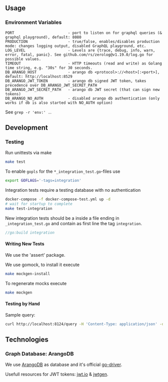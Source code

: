 ## Usage

### Environment Variables
```
PORT                        - port to listen on for graphql queries (& graphql playground), default: 8080
PRODUCTION                  - true/false, enables/disables production mode: changes logging output, disabled GraphQL playground, etc.
LOG_LEVEL                   - Levels are {trace, debug, info, warn, error, fatal, panic}. See github.com/rs/zerolog@v1.19.0/log.go for possible values.
TIMEOUT                     - HTTP timeouts (read and write) as Golang time string, e.g. "30s" for 30 seconds.
DB_ARANGO_HOST              - arango db <protocol>://<host>[:<port>], default: http://localhost:8529
DB_ARANGO_JWT_TOKEN         - arango db signed JWT token, takes precedence over DB_ARANGO_JWT_SECRET_PATH
DB_ARANGO_JWT_SECRET_PATH   - arango db JWT secret (that can sign new tokens)
DB_ARANGO_NO_AUTH           - disabled arango db authentication (only works if db is also started with NO_AUTH option)
```
See `grep -r 'env:' .`.

## Development

### Testing
Run unittests via make
```sh
make test
```

To enable `gopls` for the `*_integration_test.go`-files use
```sh
export GOFLAGS='-tags=integration'
```

Integration tests require a testing database with no authentication
```sh
docker-compose -f docker-compose-test.yml up -d
# wait for startup to complete
make test-integration
```

New integration tests should be a inside a file ending in
`_integration_test.go` and contain as first line the tag `integration`.
```go
//go:build integration
```

#### Writing New Tests
We use the 'assert' package.

We use gomock, to install it execute
```sh
make mockgen-install
```

To regenerate mocks execute
```sh
make mockgen
```

#### Testing by Hand
Sample query:
```sh
curl http://localhost:8124/query -H 'Content-Type: application/json' -d '{"operationName":"getGraph","variables":{},"query":"query getGraph {\n  graph {\n    nodes {\n      id\n      __typename\n    }\n    edges {\n      id\n      from\n      to\n      __typename\n    }\n    __typename\n  }\n}"}';echo
```

## Technologies

### Graph Database: ArangoDB
We use [ArangoDB](https://github.com/arangodb/arangodb) as database and it's
official [go-driver](https://github.com/arangodb/go-driver).

Usefull resources for JWT tokens: [jwt.io](https://jwt.io/) &
[jwtgen](https://www.npmjs.com/package/jwtgen).
